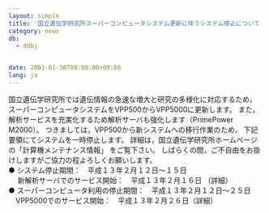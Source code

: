```yaml
---
layout: simple
title: '国立遺伝学研究所スーパーコンピュータシステム更新に伴うシステム停止について　'
category: news
db:
  - ddbj


date: 2001-01-30T00:00:00+09:00
lang: ja
---
```


国立遺伝学研究所では遺伝情報の急速な増大と研究の多様化に対応するため， スーパーコンピュータシステムをVPP500からVPP5000に更新します。 また，解析サービスを充実化するため解析サーバも強化します（PrimePower　M2000）。 つきましては，VPP500から新システムへの移行作業のため， 下記要領にてシステムを一時停止します。 詳細は，国立遺伝学研究所ホームページの「計算機メンテナンス情報」 をご覧下さい。 しばらくの間，ご不自由をお掛けしますがご協力の程よろしくお願いします。<br>● システム停止期間：　平成１３年２月１２日～１５日<br>　 新解析サーバでのサービス開始：　平成１３年２月１６日 （詳細）<br>● スーパーコンピュータ利用の停止期間：　平成１３年２月１２日～２５日<br>　VPP5000でのサービス開始：　平成１３年２月２６日（詳細）
